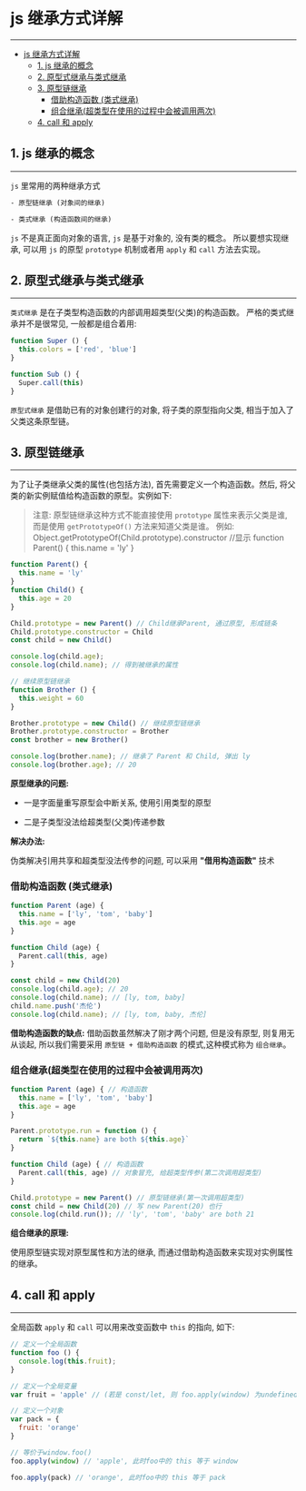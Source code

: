 # js 继承方式详解

---

<!-- TOC -->

- [js 继承方式详解](#js-继承方式详解)
  - [1. js 继承的概念](#1-js-继承的概念)
  - [2. 原型式继承与类式继承](#2-原型式继承与类式继承)
  - [3. 原型链继承](#3-原型链继承)
    - [借助构造函数 (类式继承)](#借助构造函数-类式继承)
    - [组合继承(超类型在使用的过程中会被调用两次)](#组合继承超类型在使用的过程中会被调用两次)
  - [4. call 和 apply](#4-call-和-apply)

<!-- /TOC -->

## 1. js 继承的概念

---

`js` 里常用的两种继承方式

```txt
- 原型链继承 (对象间的继承)

- 类式继承 (构造函数间的继承)
```

`js` 不是真正面向对象的语言, `js` 是基于对象的, 没有类的概念。
所以要想实现继承, 可以用 `js` 的原型 `prototype` 机制或者用 `apply` 和 `call` 方法去实现。

## 2. 原型式继承与类式继承

---

`类式继承` 是在子类型构造函数的内部调用超类型(父类)的构造函数。
严格的类式继承并不是很常见, 一般都是组合着用:

```javascript
function Super () {
  this.colors = ['red', 'blue']
}

function Sub () {
  Super.call(this)
}
```

`原型式继承` 是借助已有的对象创建行的对象, 将子类的原型指向父类, 相当于加入了父类这条原型链。

## 3. 原型链继承

---

为了让子类继承父类的属性(也包括方法), 首先需要定义一个构造函数。然后, 将父类的新实例赋值给构造函数的原型。实例如下:

>注意: 原型链继承这种方式不能直接使用 `prototype` 属性来表示父类是谁, 而是使用 `getPrototypeOf()` 方法来知道父类是谁。
>例如: Object.getPrototypeOf(Child.prototype).constructor     //显示 function Parent() {
  this.name = 'ly'
}

```javascript
function Parent() {
  this.name = 'ly'
}
function Child() {
  this.age = 20
}

Child.prototype = new Parent() // Child继承Parent, 通过原型, 形成链条
Child.prototype.constructor = Child
const child = new Child()

console.log(child.age);
console.log(child.name); // 得到被继承的属性

// 继续原型链继承
function Brother () {
  this.weight = 60
}

Brother.prototype = new Child() // 继续原型链继承
Brother.prototype.constructor = Brother
const brother = new Brother()

console.log(brother.name); // 继承了 Parent 和 Child, 弹出 ly
console.log(brother.age); // 20

```

**原型继承的问题:**

- 一是字面量重写原型会中断关系, 使用引用类型的原型

- 二是子类型没法给超类型(父类)传递参数

**解决办法:**

伪类解决引用共享和超类型没法传参的问题, 可以采用 **"借用构造函数"** 技术

### 借助构造函数 (类式继承)

```javascript
function Parent (age) {
  this.name = ['ly', 'tom', 'baby']
  this.age = age
}

function Child (age) {
  Parent.call(this, age)
}

const child = new Child(20)
console.log(child.age); // 20
console.log(child.name); // [ly, tom, baby]
child.name.push('杰伦')
console.log(child.name); // [ly, tom, baby, 杰伦]
```

**借助构造函数的缺点:**
借助函数虽然解决了刚才两个问题, 但是没有原型, 则复用无从谈起, 所以我们需要采用 `原型链 + 借助构造函数` 的模式,这种模式称为 `组合继承`。

### 组合继承(超类型在使用的过程中会被调用两次)

```javascript
function Parent (age) { // 构造函数
  this.name = ['ly', 'tom', 'baby']
  this.age = age
}

Parent.prototype.run = function () {
  return `${this.name} are both ${this.age}`
}

function Child (age) { // 构造函数
  Parent.call(this, age) // 对象冒充, 给超类型传参(第二次调用超类型)
}

Child.prototype = new Parent() // 原型链继承(第一次调用超类型)
const child = new Child(20) // 写 new Parent(20) 也行
console.log(child.run()); // 'ly', 'tom', 'baby' are both 21
```

**组合继承的原理:**

使用原型链实现对原型属性和方法的继承, 而通过借助构造函数来实现对实例属性的继承。

## 4. call 和 apply

---

全局函数 `apply` 和 `call` 可以用来改变函数中 `this` 的指向, 如下:

```javascript
// 定义一个全局函数
function foo () {
  console.log(this.fruit);
}

// 定义一个全局变量
var fruit = 'apple' // (若是 const/let, 则 foo.apply(window) 为undefined, 具体原因是由于 let/const造成的, ES6规定: `var` 命令和 `function` 命令声明的全局变量，依旧是顶层对象的属性；另一方面规定，`let` 命令、`const` 命令、`class` 命令声明的全局变量，不属于顶层对象的属性)

// 定义一个对象
var pack = {
  fruit: 'orange'
}

// 等价于window.foo()
foo.apply(window) // 'apple', 此时foo中的 this 等于 window

foo.apply(pack) // 'orange', 此时foo中的 this 等于 pack
```
